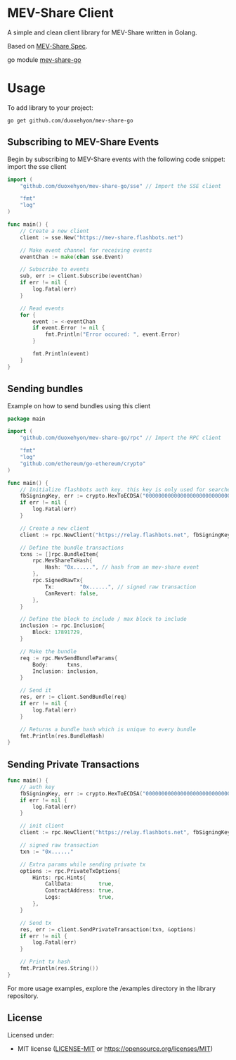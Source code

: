# MEV-Share Client

A simple and clean client library for MEV-Share written in Golang.

Based on [MEV-Share Spec](https://github.com/flashbots/mev-share).

go module [mev-share-go](https://pkg.go.dev/github.com/duoxehyon/mev-share-go)

# Usage

To add library to your project:

``go get github.com/duoxehyon/mev-share-go``

## Subscribing to MEV-Share Events

Begin by subscribing to MEV-Share events with the following code snippet:
import the sse client
```go
import (
	"github.com/duoxehyon/mev-share-go/sse" // Import the SSE client

	"fmt"
	"log"
)

func main() {
	// Create a new client
	client := sse.New("https://mev-share.flashbots.net")

	// Make event channel for receiving events
	eventChan := make(chan sse.Event)

	// Subscribe to events
	sub, err := client.Subscribe(eventChan)
	if err != nil {
		log.Fatal(err)
	}

	// Read events
	for {
		event := <-eventChan
		if event.Error != nil {
			fmt.Println("Error occured: ", event.Error)
		}

		fmt.Println(event)
	}
}

```

## Sending bundles 

Example on how to send bundles using this client

```go
package main

import (
	"github.com/duoxehyon/mev-share-go/rpc" // Import the RPC client

	"fmt"
	"log"
	"github.com/ethereum/go-ethereum/crypto"
)

func main() {
	// Initialize flashbots auth key. this key is only used for searcher reputation and is not required to hold any funds   
	fbSigningKey, err := crypto.HexToECDSA("0000000000000000000000000000000000000000000000000000000000000001")
	if err != nil {
		log.Fatal(err)
	}

	// Create a new client
	client := rpc.NewClient("https://relay.flashbots.net", fbSigningKey)

	// Define the bundle transactions
	txns := []rpc.BundleItem{
		rpc.MevShareTxHash{
			Hash: "0x......", // hash from an mev-share event
		},
		rpc.SignedRawTx{
			Tx:        "0x......", // signed raw transaction
			CanRevert: false,
		},
	}

	// Define the block to include / max block to include
	inclusion := rpc.Inclusion{
		Block: 17891729,
	}

	// Make the bundle
	req := rpc.MevSendBundleParams{
		Body:      txns,
		Inclusion: inclusion,
	}

	// Send it
	res, err := client.SendBundle(req)
	if err != nil {
		log.Fatal(err)
	}

	// Returns a bundle hash which is unique to every bundle 
	fmt.Println(res.BundleHash)
}
```

## Sending Private Transactions

```go
func main() {
	// auth key
	fbSigningKey, err := crypto.HexToECDSA("0000000000000000000000000000000000000000000000000000000000000001")
	if err != nil {
		log.Fatal(err)
	}

	// init client
	client := rpc.NewClient("https://relay.flashbots.net", fbSigningKey)

	// signed raw transaction
	txn := "0x......" 

	// Extra params while sending private tx 
	options := rpc.PrivateTxOptions{
		Hints: rpc.Hints{
			CallData:        true,
			ContractAddress: true,
			Logs:            true,
		},
	}

	// Send tx
	res, err := client.SendPrivateTransaction(txn, &options)
	if err != nil {
		log.Fatal(err)
	}

	// Print tx hash
	fmt.Println(res.String())
}
```

For more usage examples, explore the /examples directory in the library repository.

## License

Licensed under:

* MIT license ([LICENSE-MIT](LICENSE-MIT) or
  https://opensource.org/licenses/MIT)
